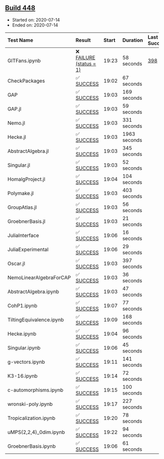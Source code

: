 ## [Build 448](https://oscarci.mathematik.uni-kl.de/job/oscar-stable/448/)

* Started on: 2020-07-14
* Ended on: 2020-07-14

| Test Name    | Result | Start | Duration | Last Success | First Failure |
|:-------------|:-------|:------|:---------|:-------------|:--------------|
| GITFans.ipynb | ❌ [FAILURE (status = 1)](https://oscarci.mathematik.uni-kl.de/job/oscar-stable/448/artifact/logs/build-448/GITFans.ipynb.log) | 19:23 | 58 seconds | [398](https://oscarci.mathematik.uni-kl.de/job/oscar-stable/398/) | [399](https://oscarci.mathematik.uni-kl.de/job/oscar-stable/399/) |
| CheckPackages | ✅ [SUCCESS](https://oscarci.mathematik.uni-kl.de/job/oscar-stable/448/artifact/logs/build-448/CheckPackages.log) | 19:02 | 67 seconds |  |  |
| GAP | ✅ [SUCCESS](https://oscarci.mathematik.uni-kl.de/job/oscar-stable/448/artifact/logs/build-448/GAP.log) | 19:03 | 169 seconds |  |  |
| GAP.jl | ✅ [SUCCESS](https://oscarci.mathematik.uni-kl.de/job/oscar-stable/448/artifact/logs/build-448/GAP.jl.log) | 19:03 | 59 seconds |  |  |
| Nemo.jl | ✅ [SUCCESS](https://oscarci.mathematik.uni-kl.de/job/oscar-stable/448/artifact/logs/build-448/Nemo.jl.log) | 19:03 | 331 seconds |  |  |
| Hecke.jl | ✅ [SUCCESS](https://oscarci.mathematik.uni-kl.de/job/oscar-stable/448/artifact/logs/build-448/Hecke.jl.log) | 19:03 | 1963 seconds |  |  |
| AbstractAlgebra.jl | ✅ [SUCCESS](https://oscarci.mathematik.uni-kl.de/job/oscar-stable/448/artifact/logs/build-448/AbstractAlgebra.jl.log) | 19:03 | 345 seconds |  |  |
| Singular.jl | ✅ [SUCCESS](https://oscarci.mathematik.uni-kl.de/job/oscar-stable/448/artifact/logs/build-448/Singular.jl.log) | 19:03 | 52 seconds |  |  |
| HomalgProject.jl | ✅ [SUCCESS](https://oscarci.mathematik.uni-kl.de/job/oscar-stable/448/artifact/logs/build-448/HomalgProject.jl.log) | 19:04 | 104 seconds |  |  |
| Polymake.jl | ✅ [SUCCESS](https://oscarci.mathematik.uni-kl.de/job/oscar-stable/448/artifact/logs/build-448/Polymake.jl.log) | 19:03 | 403 seconds |  |  |
| GroupAtlas.jl | ✅ [SUCCESS](https://oscarci.mathematik.uni-kl.de/job/oscar-stable/448/artifact/logs/build-448/GroupAtlas.jl.log) | 19:03 | 56 seconds |  |  |
| GroebnerBasis.jl | ✅ [SUCCESS](https://oscarci.mathematik.uni-kl.de/job/oscar-stable/448/artifact/logs/build-448/GroebnerBasis.jl.log) | 19:03 | 21 seconds |  |  |
| JuliaInterface | ✅ [SUCCESS](https://oscarci.mathematik.uni-kl.de/job/oscar-stable/448/artifact/logs/build-448/JuliaInterface.log) | 19:06 | 16 seconds |  |  |
| JuliaExperimental | ✅ [SUCCESS](https://oscarci.mathematik.uni-kl.de/job/oscar-stable/448/artifact/logs/build-448/JuliaExperimental.log) | 19:06 | 29 seconds |  |  |
| Oscar.jl | ✅ [SUCCESS](https://oscarci.mathematik.uni-kl.de/job/oscar-stable/448/artifact/logs/build-448/Oscar.jl.log) | 19:03 | 397 seconds |  |  |
| NemoLinearAlgebraForCAP | ✅ [SUCCESS](https://oscarci.mathematik.uni-kl.de/job/oscar-stable/448/artifact/logs/build-448/NemoLinearAlgebraForCAP.log) | 19:03 | 36 seconds |  |  |
| AbstractAlgebra.ipynb | ✅ [SUCCESS](https://oscarci.mathematik.uni-kl.de/job/oscar-stable/448/artifact/logs/build-448/AbstractAlgebra.ipynb.log) | 19:03 | 47 seconds |  |  |
| CohP1.ipynb | ✅ [SUCCESS](https://oscarci.mathematik.uni-kl.de/job/oscar-stable/448/artifact/logs/build-448/CohP1.ipynb.log) | 19:07 | 77 seconds |  |  |
| TiltingEquivalence.ipynb | ✅ [SUCCESS](https://oscarci.mathematik.uni-kl.de/job/oscar-stable/448/artifact/logs/build-448/TiltingEquivalence.ipynb.log) | 19:09 | 168 seconds |  |  |
| Hecke.ipynb | ✅ [SUCCESS](https://oscarci.mathematik.uni-kl.de/job/oscar-stable/448/artifact/logs/build-448/Hecke.ipynb.log) | 19:04 | 96 seconds |  |  |
| Singular.ipynb | ✅ [SUCCESS](https://oscarci.mathematik.uni-kl.de/job/oscar-stable/448/artifact/logs/build-448/Singular.ipynb.log) | 19:06 | 45 seconds |  |  |
| g-vectors.ipynb | ✅ [SUCCESS](https://oscarci.mathematik.uni-kl.de/job/oscar-stable/448/artifact/logs/build-448/g-vectors.ipynb.log) | 19:11 | 141 seconds |  |  |
| K3-16.ipynb | ✅ [SUCCESS](https://oscarci.mathematik.uni-kl.de/job/oscar-stable/448/artifact/logs/build-448/K3-16.ipynb.log) | 19:14 | 72 seconds |  |  |
| c-automorphisms.ipynb | ✅ [SUCCESS](https://oscarci.mathematik.uni-kl.de/job/oscar-stable/448/artifact/logs/build-448/c-automorphisms.ipynb.log) | 19:15 | 100 seconds |  |  |
| wronski-poly.ipynb | ✅ [SUCCESS](https://oscarci.mathematik.uni-kl.de/job/oscar-stable/448/artifact/logs/build-448/wronski-poly.ipynb.log) | 19:17 | 227 seconds |  |  |
| Tropicalization.ipynb | ✅ [SUCCESS](https://oscarci.mathematik.uni-kl.de/job/oscar-stable/448/artifact/logs/build-448/Tropicalization.ipynb.log) | 19:20 | 78 seconds |  |  |
| uMPS(2,2,4)_0dim.ipynb | ✅ [SUCCESS](https://oscarci.mathematik.uni-kl.de/job/oscar-stable/448/artifact/logs/build-448/uMPS-2-2-4-_0dim.ipynb.log) | 19:22 | 94 seconds |  |  |
| GroebnerBasis.ipynb | ✅ [SUCCESS](https://oscarci.mathematik.uni-kl.de/job/oscar-stable/448/artifact/logs/build-448/GroebnerBasis.ipynb.log) | 19:06 | 61 seconds |  |  |
